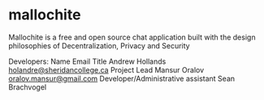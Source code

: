 # mallochite
Mallochite is a free and open source chat application built with the design philosophies of Decentralization, Privacy and Security


Developers:
Name                Email                           Title
Andrew Hollands     holandre@sheridancollege.ca     Project Lead
Mansur Oralov       oralov.mansur@gmail.com         Developer/Administrative assistant
Sean Brachvogel